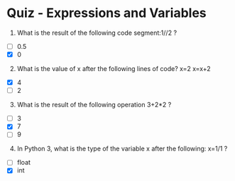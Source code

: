 # Quiz - Expressions and Variables

1. What is the result of the following code segment:1//2 ?
- [ ] 0.5
- [x] 0

2. What is the value of x after the following lines of code?
x=2
x=x+2
- [x] 4
- [ ] 2

3. What is the result of the following operation 3+2*2 ?
- [ ] 3
- [x] 7
- [ ] 9

4. In Python 3, what is the type of the variable x after the following: x=1/1 ?
- [ ] float
- [x] int
